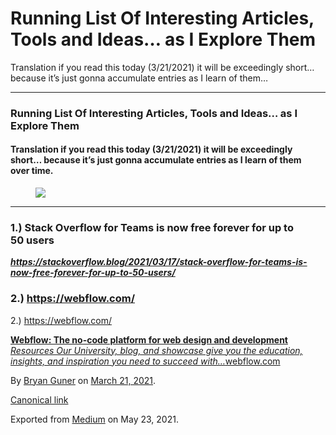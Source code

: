 

Running List Of Interesting Articles, Tools and Ideas… as I Explore Them
========================================================================

Translation if you read this today (3/21/2021) it will be exceedingly short… because it’s just gonna accumulate entries as I learn of them…

------------------------------------------------------------------------

### Running List Of Interesting Articles, Tools and Ideas… as I Explore Them

#### Translation if you read this today (3/21/2021) it will be exceedingly short… because it’s just gonna accumulate entries as I learn of them over time.

<figure><img src="https://cdn-images-1.medium.com/max/800/0*YcyGivGEhdeVNAUk.jpg" class="graf-image" /></figure>

------------------------------------------------------------------------

### 1.) Stack Overflow for Teams is now free forever for up to 50 users

<a href="https://stackoverflow.blog/2021/03/17/stack-overflow-for-teams-is-now-free-forever-for-up-to-50-users/" class="markup--anchor markup--p-anchor"><strong><em>https://stackoverflow.blog/2021/03/17/stack-overflow-for-teams-is-now-free-forever-for-up-to-50-users/</em></strong></a>

### 2.) https://webflow.com/

2.) <a href="https://webflow.com/" class="markup--anchor markup--p-anchor">https://webflow.com/</a>

<a href="https://webflow.com/" class="markup--anchor markup--mixtapeEmbed-anchor" title="https://webflow.com/"><strong>Webflow: The no-code platform for web design and development</strong><br />
<em>Resources Our University, blog, and showcase give you the education, insights, and inspiration you need to succeed with…</em>webflow.com</a><a href="https://webflow.com/" class="js-mixtapeImage mixtapeImage u-ignoreBlock"></a>

By <a href="https://medium.com/@bryanguner" class="p-author h-card">Bryan Guner</a> on [March 21, 2021](https://medium.com/p/b87a2f04d9a6).

<a href="https://medium.com/@bryanguner/running-list-of-interesting-articles-tools-and-ideas-as-i-explore-them-b87a2f04d9a6" class="p-canonical">Canonical link</a>

Exported from [Medium](https://medium.com) on May 23, 2021.
